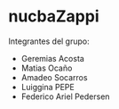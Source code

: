 # nucbaZappi

Integrantes del grupo:

- Geremias Acosta
- Matias Ocaño
- Amadeo Socarros
- Luiggina PEPE
- Federico Ariel Pedersen

